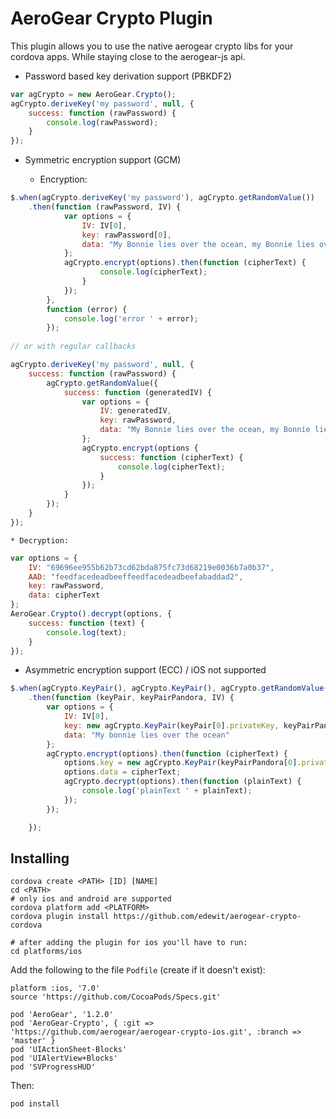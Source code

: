 AeroGear Crypto Plugin
======================

This plugin allows you to use the native aerogear crypto libs for your cordova apps. While staying close to the aerogear-js api.

* Password based key derivation support (PBKDF2)

```js
var agCrypto = new AeroGear.Crypto();
agCrypto.deriveKey('my password', null, {
    success: function (rawPassword) {
        console.log(rawPassword);
    }
});
```

* Symmetric encryption support (GCM)

    * Encryption:

```js
$.when(agCrypto.deriveKey('my password'), agCrypto.getRandomValue())
    .then(function (rawPassword, IV) {
            var options = {
                IV: IV[0],
                key: rawPassword[0],
                data: "My Bonnie lies over the ocean, my Bonnie lies over the sea"
            };
            agCrypto.encrypt(options).then(function (cipherText) {
                    console.log(cipherText);
                }
            });
        },
        function (error) {
            console.log('error ' + error);
        });
        
// or with regular callbacks

agCrypto.deriveKey('my password', null, {
    success: function (rawPassword) {
        agCrypto.getRandomValue({
            success: function (generatedIV) {
                var options = {
                    IV: generatedIV,
                    key: rawPassword,
                    data: "My Bonnie lies over the ocean, my Bonnie lies over the sea"
                };
                agCrypto.encrypt(options {
                    success: function (cipherText) {
                        console.log(cipherText);
                    }
                });
            }
        });
    }
});
```

    * Decryption:

```js
var options = {
    IV: "69696ee955b62b73cd62bda875fc73d68219e0036b7a0b37",
    AAD: "feedfacedeadbeeffeedfacedeadbeefabaddad2",
    key: rawPassword,
    data: cipherText
};
AeroGear.Crypto().decrypt(options, {
    success: function (text) {
        console.log(text);
    }
});
```

* Asymmetric encryption support (ECC) / iOS not supported

```js
$.when(agCrypto.KeyPair(), agCrypto.KeyPair(), agCrypto.getRandomValue())
    .then(function (keyPair, keyPairPandora, IV) {
        var options = {
            IV: IV[0],
            key: new agCrypto.KeyPair(keyPair[0].privateKey, keyPairPandora[0].publicKey),
            data: "My bonnie lies over the ocean"
        };
        agCrypto.encrypt(options).then(function (cipherText) {
            options.key = new agCrypto.KeyPair(keyPairPandora[0].privateKey, keyPair[0].publicKey);
            options.data = cipherText;
            agCrypto.decrypt(options).then(function (plainText) {
                console.log('plainText ' + plainText);
            });
        });

    });

```

## Installing

```
cordova create <PATH> [ID] [NAME]
cd <PATH>
# only ios and android are supported
cordova platform add <PLATFORM>
cordova plugin install https://github.com/edewit/aerogear-crypto-cordova

# after adding the plugin for ios you'll have to run:
cd platforms/ios
```

Add the following to the file ```Podfile``` (create if it doesn't exist):
```
platform :ios, '7.0'
source 'https://github.com/CocoaPods/Specs.git'
         
pod 'AeroGear', '1.2.0'
pod 'AeroGear-Crypto', { :git => 'https://github.com/aerogear/aerogear-crypto-ios.git', :branch => 'master' }
pod 'UIActionSheet-Blocks'
pod 'UIAlertView+Blocks'
pod 'SVProgressHUD'
```

Then:
```
pod install

```
